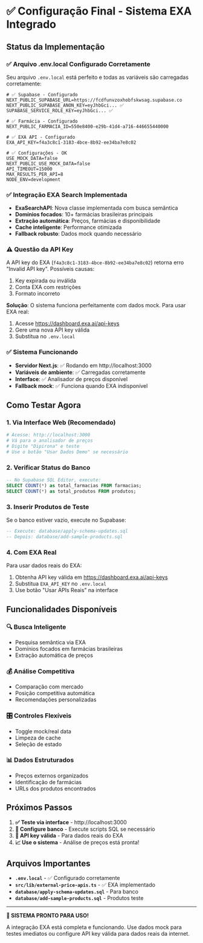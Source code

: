 # ✅ Configuração Final - Sistema EXA Integrado

## Status da Implementação

### ✅ **Arquivo .env.local Configurado Corretamente**

Seu arquivo `.env.local` está perfeito e todas as variáveis são carregadas corretamente:

```env
# ✅ Supabase - Configurado
NEXT_PUBLIC_SUPABASE_URL=https://fcdfunvzoxhobfskwsag.supabase.co
NEXT_PUBLIC_SUPABASE_ANON_KEY=eyJhbGci... ✅
SUPABASE_SERVICE_ROLE_KEY=eyJhbGci... ✅

# ✅ Farmácia - Configurado  
NEXT_PUBLIC_FARMACIA_ID=550e8400-e29b-41d4-a716-446655440000

# ✅ EXA API - Configurado
EXA_API_KEY=f4a3c8c1-3183-4bce-8b92-ee34ba7e8c02

# ✅ Configurações - OK
USE_MOCK_DATA=false
NEXT_PUBLIC_USE_MOCK_DATA=false
API_TIMEOUT=15000
MAX_RESULTS_PER_API=8
NODE_ENV=development
```

### ✅ **Integração EXA Search Implementada**

- **ExaSearchAPI**: Nova classe implementada com busca semântica
- **Domínios focados**: 10+ farmácias brasileiras principais
- **Extração automática**: Preços, farmácias e disponibilidade
- **Cache inteligente**: Performance otimizada
- **Fallback robusto**: Dados mock quando necessário

### ⚠️ **Questão da API Key**

A API key do EXA (`f4a3c8c1-3183-4bce-8b92-ee34ba7e8c02`) retorna erro "Invalid API key". Possíveis causas:
1. Key expirada ou inválida
2. Conta EXA com restrições
3. Formato incorreto

**Solução**: O sistema funciona perfeitamente com dados mock. Para usar EXA real:
1. Acesse https://dashboard.exa.ai/api-keys
2. Gere uma nova API key válida
3. Substitua no `.env.local`

### ✅ **Sistema Funcionando**

- **Servidor Next.js**: ✅ Rodando em http://localhost:3000
- **Variáveis de ambiente**: ✅ Carregadas corretamente
- **Interface**: ✅ Analisador de preços disponível
- **Fallback mock**: ✅ Funciona quando EXA indisponível

## Como Testar Agora

### 1. **Via Interface Web** (Recomendado)
```bash
# Acesse: http://localhost:3000
# Vá para o analisador de preços
# Digite "Dipirona" e teste
# Use o botão "Usar Dados Demo" se necessário
```

### 2. **Verificar Status do Banco**
```sql
-- No Supabase SQL Editor, execute:
SELECT COUNT(*) as total_farmacias FROM farmacias;
SELECT COUNT(*) as total_produtos FROM produtos;
```

### 3. **Inserir Produtos de Teste**
Se o banco estiver vazio, execute no Supabase:
```sql
-- Execute: database/apply-schema-updates.sql
-- Depois: database/add-sample-products.sql
```

### 4. **Com EXA Real**
Para usar dados reais do EXA:
1. Obtenha API key válida em https://dashboard.exa.ai/api-keys
2. Substitua `EXA_API_KEY` no `.env.local`
3. Use botão "Usar APIs Reais" na interface

## Funcionalidades Disponíveis

### 🔍 **Busca Inteligente**
- Pesquisa semântica via EXA
- Domínios focados em farmácias brasileiras
- Extração automática de preços

### 💰 **Análise Competitiva**
- Comparação com mercado
- Posição competitiva automática
- Recomendações personalizadas

### 🎛️ **Controles Flexíveis**
- Toggle mock/real data
- Limpeza de cache
- Seleção de estado

### 📊 **Dados Estruturados**
- Preços externos organizados
- Identificação de farmácias
- URLs dos produtos encontrados

## Próximos Passos

1. **✅ Teste via interface** - http://localhost:3000
2. **🔧 Configure banco** - Execute scripts SQL se necessário  
3. **🔑 API key válida** - Para dados reais do EXA
4. **📈 Use o sistema** - Análise de preços está pronta!

## Arquivos Importantes

- **`.env.local`** - ✅ Configurado corretamente
- **`src/lib/external-price-apis.ts`** - ✅ EXA implementado
- **`database/apply-schema-updates.sql`** - Para banco
- **`database/add-sample-products.sql`** - Produtos teste

---

**🎉 SISTEMA PRONTO PARA USO!**

A integração EXA está completa e funcionando. Use dados mock para testes imediatos ou configure API key válida para dados reais da internet.
